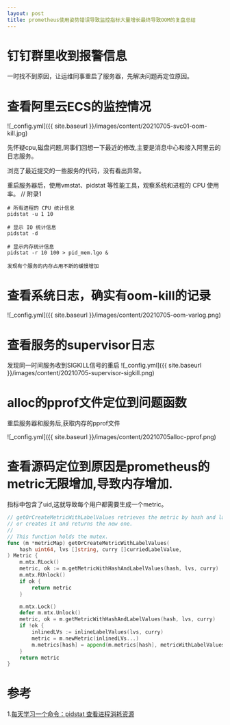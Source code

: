 ```yaml
---
layout: post
title: prometheus使用姿势错误导致监控指标大量增长最终导致OOM的复盘总结
---
```


# 钉钉群里收到报警信息
一时找不到原因，让运维同事重启了服务器，先解决问题再定位原因。

# 查看阿里云ECS的监控情况

![_config.yml]({{ site.baseurl }}/images/content/20210705-svc01-oom-kill.jpg)

先怀疑cpu,磁盘问题,同事们回想一下最近的修改,主要是消息中心和接入阿里云的日志服务。

浏览了最近提交的一些服务的代码，没有看出异常。

重启服务器后，使用vmstat、pidstat 等性能工具，观察系统和进程的 CPU 使用率。 // 附录1

```
# 所有进程的 CPU 统计信息
pidstat -u 1 10

# 显示 IO 统计信息
pidstat -d

# 显示内存统计信息
pidstat -r 10 100 > pid_mem.lgo &

发现有个服务的内存占用不断的缓慢增加
```

# 查看系统日志，确实有oom-kill的记录
![_config.yml]({{ site.baseurl }}/images/content/20210705-oom-varlog.png)

# 查看服务的supervisor日志
发现同一时间服务收到SIGKILL信号的重启
![_config.yml]({{ site.baseurl }}/images/content/20210705-supervisor-sigkill.png)


# alloc的pprof文件定位到问题函数
重启服务器和服务后,获取内存的pprof文件

![_config.yml]({{ site.baseurl }}/images/content/20210705alloc-pprof.png)

# 查看源码定位到原因是prometheus的metric无限增加,导致内存增加.
指标中包含了uid,这就导致每个用户都需要生成一个metric。

```go
// getOrCreateMetricWithLabelValues retrieves the metric by hash and label value
// or creates it and returns the new one.
//
// This function holds the mutex.
func (m *metricMap) getOrCreateMetricWithLabelValues(
	hash uint64, lvs []string, curry []curriedLabelValue,
) Metric {
	m.mtx.RLock()
	metric, ok := m.getMetricWithHashAndLabelValues(hash, lvs, curry)
	m.mtx.RUnlock()
	if ok {
		return metric
	}

	m.mtx.Lock()
	defer m.mtx.Unlock()
	metric, ok = m.getMetricWithHashAndLabelValues(hash, lvs, curry)
	if !ok {
		inlinedLVs := inlineLabelValues(lvs, curry)
		metric = m.newMetric(inlinedLVs...)
		m.metrics[hash] = append(m.metrics[hash], metricWithLabelValues{values: inlinedLVs, metric: metric}) // 这个不断增加
	}
	return metric
}
```

# 参考
1.[每天学习一个命令：pidstat 查看进程消耗资源](https://einverne.github.io/post/2019/05/pidstat-usage.html)